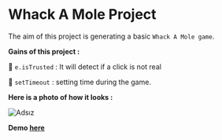 # Whack A Mole Project

The aim of this project is generating a basic ```Whack A Mole game```.

**Gains of this project :**

🎯 ```e.isTrusted``` : It will detect if a click is not real

🎯 ```setTimeout``` : setting time during the game.

**Here is a photo of how it looks :**

![Adsız](https://user-images.githubusercontent.com/37474673/104851402-d64cd480-5905-11eb-86ef-2f0f452b0660.png)


 **Demo [here](https://neslinbaydar.github.io/JS-30/30%20Whack%20A%20Mole/index.html)**
